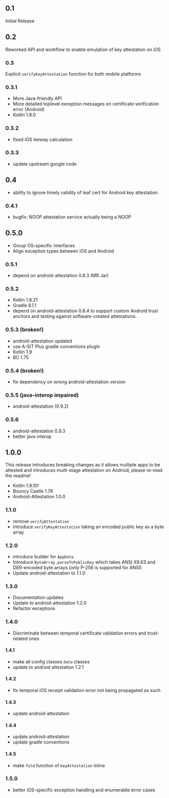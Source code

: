 ## 0.1
Initial Release

## 0.2
Reworked API and workflow to enable emulation of key attestation on iOS

### 0.3
Explicit `verifyKeyAttestation` function for both mobile platforms

### 0.3.1
- More Java-friendly API
- More detailed toplevel exception messages on certificate verification error (Android)
- Kotlin 1.8.0

### 0.3.2
- fixed iOS leeway calculation

### 0.3.3
- update upstream google code

## 0.4
- ability to ignore timely validity of leaf cert for Android key attestation

### 0.4.1
- bugfix: NOOP attestation service actually being a NOOP

## 0.5.0
- Group OS-specific interfaces
- Align exception types between iOS and Android
 
### 0.5.1
-  depend on android-attestation 0.8.3 (MR Jar)

### 0.5.2
- Kotlin 1.8.21
- Gradle 8.1.1
- depend on android-attestation 0.8.4 to support custom Android trust anchors and testing against software-created
  attestations.

### 0.5.3 (broken!)
- android-attestation updated
- use A-SIT Plus gradle conventions plugin
- Kotlin 1.9
- BC 1.75

### 0.5.4 (broken!)
- fix dependency on wrong android-attestation version

### 0.5.5 (java-interop impaired)
- android-attestation (0.9.2)

### 0.5.6
- android-attestation 0.9.3
- better java interop

## 1.0.0
This release introduces breaking changes as it allows multiple apps to be attested and introduces multi-stage
attestation on Android, please re-read the readme!

- Kotlin 1.9.10!
- Bouncy Castle 1.76
- Android-Attestation 1.0.0

### 1.1.0
- remove `verifyAttestation`
- introduce `verifyKeyAttestation` taking an encoded public key as a byte array

### 1.2.0
- introduce builder for `AppData`
- Introduce `ByteArray.parseToPublicKey` which takes ANSI X9.63 and DER-encoded byte arrays
  (only P-256 is supported for ANSI)
- Update android-attestation to 1.1.0

### 1.3.0
- Documentation updates
- Update to android-attestation 1.2.0
- Refactor exceptions

### 1.4.0
- Discriminate between temporal certificate validation errors and trust-related ones

#### 1.4.1
- make all config classes `data` classes
- update to android attestation 1.2.1

#### 1.4.2
- fix temporal iOS receipt validation error not being propagated as such 

#### 1.4.3
- update android-attestation

#### 1.4.4
- update android-attestation
- update gradle conventions

#### 1.4.5
- make `fold` function of `KeyAttestation` inline

### 1.5.0
- better iOS-specific exception handling and enumerable error cases